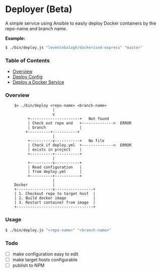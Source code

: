 # Deployer (Beta)

A simple service using Ansible to easily deploy Docker containers by the repo-name and branch name.

**Example:**
```bash
$ ./bin/deploy.js "leventebalogh/dockerised-express" "master"
```

### Table of Contents
- [Overview](./docs/overview.md)
- [Deploy Config](./docs/deploy-config.md)
- [Deploy a Docker Service](./docs/deploy-a-docker-service.md)

### Overview
```
    $> ./bin/deploy <repo-name> <branch-name>
                     |
                     v
          +----------------------+   Not found
          | Check out repo and   +-------------->  ERROR
          | branch               |
         +----------+-----------+
                     |
          +----------v-----------+   No file
          | Check if deploy.yml  +-------------->  ERROR
          | exists in project    |
          +----------+-----------+
                     |
          +----------v-----------+
          | Read configuration   |
          | from deploy.yml      |
          +----------+-----------+
                     |
    Docker           |
    +----------------v-----------------+
    | 1. Checkout repo to target host  |
    | 2. Build docker image            |
    | 3. Restart container from image  |
    +----------------------------------+
```


### Usage
```bash
$ ./bin/deploy.js "<repo-name>" "<branch-name>"
```

### Todo
- [ ] make configuration easy to edit
- [ ] make target hosts configurable
- [ ] publish to NPM